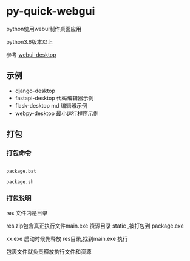 # py-quick-webgui
python使用webui制作桌面应用

python3.6版本以上

参考 [webui-desktop](https://github.com/webui-dev/webui-desktop)


## 示例

- django-desktop
- fastapi-desktop         代码编辑器示例
- flask-desktop           md 编辑器示例
- webpy-desktop           最小运行程序示例



##  打包

###  打包命令
```shell lines

package.bat

package.sh

```

### 打包说明

res
文件内是目录

res.zip包含真正执行文件main.exe 资源目录 static ,被打包到 package.exe


xx.exe
启动时候先释放  res目录,找到main.exe 执行


包裹文件就负责释放执行文件和资源



